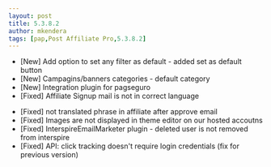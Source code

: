 ```yaml
---
layout: post
title: 5.3.8.2
author: mkendera
tags: [pap,Post Affiliate Pro,5.3.8.2]
---
```


- [New] Add option to set any filter as default - added set as default button
- [New] Campagins/banners categories - default category
- [New] Integration plugin for pagseguro
- [Fixed] Affiliate Signup mail is not in correct language

<!--more-->

- [Fixed] not translated phrase in affiliate after approve email
- [Fixed] Images are not displayed in theme editor on our hosted accoutns
- [Fixed] InterspireEmailMarketer plugin - deleted user is not removed from interspire
- [Fixed] API: click tracking doesn't require login credentials (fix for previous version)
